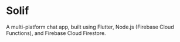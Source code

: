 # Solif

A multi-platform chat app, built using Flutter, Node.js (Firebase Cloud Functions), and Firebase Cloud Firestore.
